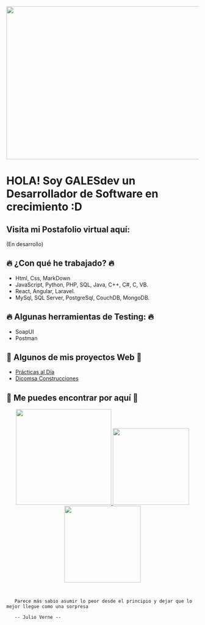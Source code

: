 <div align="center"><img src="https://media.giphy.com/media/giKklFontfveZrNXjz/giphy.gif" style="width:900px;height:400px;"></div>

# HOLA! Soy GALESdev un Desarrollador de Software en crecimiento :D
## Visita mi Postafolio virtual aquí:
(En desarrollo)
  
 ## :fire: ¿Con qué he trabajado? :fire:
- Html, Css, MarkDown
- JavaScript, Python, PHP, SQL, Java, C++, C#, C, VB.
- React, Angular, Laravel.
- MySql, SQL Server, PostgreSql, CouchDB, MongoDB.

## :fire: Algunas herramientas de Testing: :fire:
- SoapUI
- Postman

 ## :eyes: Algunos de mis proyectos Web :eyes:
- [Prácticas al Día](https://practicas-al-dia.vercel.app/) 
- [Dicomsa Construcciones](https://dicomsa.vercel.app/)

 ## :star2: Me puedes encontrar por aquí :star2:
  <div align="center" display="flex">
    <a href="https://www.instagram.com/guillo_rivera7/" target="_blank">
      <img src="https://cdn.pixabay.com/photo/2021/05/24/17/06/instagram-6279866_960_720.png" style="width:250px;height:250px;">
    </a>
    <a href="https://www.linkedin.com/in/guillermo-rivera-guerrero-4556b5205/" target="_blank">
      <img src="https://www.rdstation.com/blog/wp-content/uploads/sites/2/2017/11/linkedin-2048132_1920.png" style="width:200px;height:200px;">
    </a>
    <a href="https://www.freecodecamp.org/GalesDev" target="_blank">
      <img src="https://archive.org/download/github.com-freeCodeCamp-freeCodeCamp_-_2019-11-23_00-34-37/cover.jpg" style="width:200px;height:200px;">
    </a>
  </div>
  
~~~


   Parece más sabio asumir lo peor desde el principio y dejar que lo mejor llegue como una sorpresa
   
   -- Julio Verne --
   

~~~
